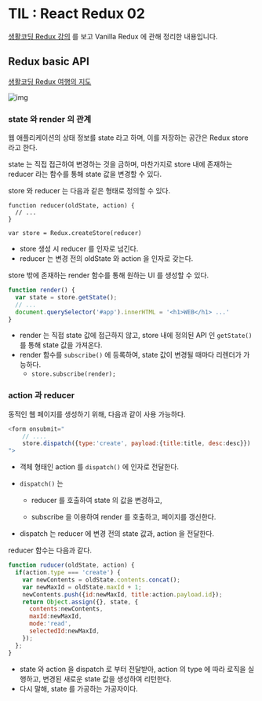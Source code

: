 # TIL : React Redux 02

[생활코딩 Redux 강의](https://www.youtube.com/watch?v=1U0vBNHyKaw&list=PLuHgQVnccGMB-iGMgONoRPArZfjRuRNVc&index=3) 를 보고 Vanilla Redux 에 관해 정리한 내용입니다. 

## Redux basic API

[생활코딩 Redux 여행의 지도](https://opentutorials.org/module/4078/24935)

![img](https://s3-ap-northeast-2.amazonaws.com/opentutorials-user-file/module/4078/11034.png)

### state 와 render 의 관계 

웹 애플리케이션의 상태 정보를 state 라고 하며, 이를 저장하는 공간은 Redux store 라고 한다. 

state 는 직접 접근하여 변경하는 것을 금하며, 마찬가지로 store 내에 존재하는 reducer 라는 함수를 통해 state 값을 변경할 수 있다. 

store 와 reducer 는 다음과 같은 형태로 정의할 수 있다. 

```react
function reducer(oldState, action) {
  // ...
}

var store = Redux.createStore(reducer)
```

- store 생성 시 reducer 를 인자로 넘긴다. 
- reducer 는 변경 전의 oldState 와 action 을 인자로 갖는다.

store 밖에 존재하는 render 함수를 통해 원하는 UI 를 생성할 수 있다. 

```js
function render() {
  var state = store.getState();
  // ...
  document.querySelector('#app').innerHTML = '<h1>WEB</h1> ...'
}
```

- render 는 직접 state 값에 접근하지 않고, store 내에 정의된 API 인 `getState()` 를 통해 state 값을 가져온다. 
- render 함수를 `subscribe()` 에 등록하여, state 값이 변경될 때마다 리렌더가 가능하다. 
  - `store.subscribe(render);`

### action 과 reducer

동적인 웹 페이지를 생성하기 위해, 다음과 같이 사용 가능하다. 

```js
<form onsubmit="
	// ....
	store.dispatch({type:'create', payload:{title:title, desc:desc}})
">
```

- 객체 형태인 action 를 `dispatch()` 에 인자로 전달한다. 

- `dispatch()` 는 

  - reducer 를 호출하여 state 의 값을 변경하고, 

  - subscribe 을 이용하여 render 를 호출하고, 페이지를 갱신한다. 

- dispatch 는 reducer 에 변경 전의 state 값과, action 을 전달한다. 

reducer 함수는 다음과 같다. 

```js
function ruducer(oldState, action) {
  if(action.type === 'create') {
    var newContents = oldState.contents.concat();
    var newMaxId = oldState.maxId + 1;
    newContents.push({id:newMaxId, title:action.payload.id});
    return Object.assign({}, state, {
      contents:newContents,
      maxId:newMaxId,
      mode:'read', 
      selectedId:newMaxId,
    });
  };
}
```

- state 와 action 을 dispatch 로 부터 전달받아, action 의 type 에 따라 로직을 실행하고, 변경된 새로운 state 값을 생성하여 리턴한다. 
- 다시 말해, state 를 가공하는 가공자이다. 



